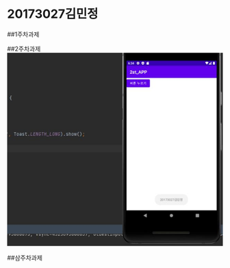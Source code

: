 # 20173027김민정

##1주차과제

##2주차과제
  <img width="" height="" src="./png/2주차과제_20173027김민정.JPG"></img>

##삼주차과제
